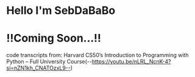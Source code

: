 # Hello I'm SebDaBaBo

# !!Coming Soon...!!
  code transcripts from:
    Harvard CS50’s Introduction to Programming with Python – Full University Course(--https://youtu.be/nLRL_NcnK-4?si=nZN1kh_CNATOzxL9--)
